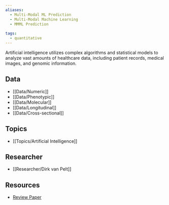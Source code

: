 ```yaml
---
aliases:
  - Multi-Modal ML Prediction
  - Multi-Modal Machine Learning
  - MMML Prediction
 
tags:
  - quantitative 
---
```


Artificial intelligence utilizes complex algorithms and statistical models to analyze vast amounts of healthcare data, including patient records, medical images, and genomic information. 

## Data

 - [[Data/Numeric]]
 - [[Data/Phenotypic]]
 - [[Data/Molecular]]
 - [[Data/Longitudinal]]
 - [[Data/Cross-sectional]]


## Topics

  - [[Topics/Artificial Intelligence]]

## Researcher

  - [[Researcher/Dirk van Pelt]]

## Resources

  - [Review Paper](https://jamanetwork.com/journals/jamapsychiatry/article-abstract/2773732)
